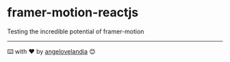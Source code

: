 # framer-motion-reactjs
Testing the incredible potential of framer-motion

---
⌨️ with ❤️ by [angelovelandia](https://github.com/angelovelandia) 😊
